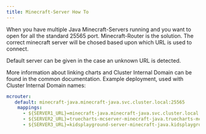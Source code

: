 ```yaml
---
title: Minecraft-Server How To
---
```


When you have multiple Java Minecraft-Servers running and you want to open for all the standard 25565 port. Minecraft-Router is the solution.
The correct minecraft server will be chosed based upon which URL is used to connect.

Default server can be given in the case an unknown URL is detected.

More information about linking charts and Cluster Internal Domain can be found in the common documentation.
Example deployment, used with Cluster Internal Domain names:

```yaml
mcrouter:
   default: minecraft-java.minecraft-java.svc.cluster.local:25565
    mappings:
      - ${SERVER1_URL}=minecraft-java.minecraft-java.svc.cluster.local:25565
      - ${SERVER2_URL}=truecharts-mcserver-minecraft-java.truecharts-mcserver.svc.cluster.local:25565
      - ${SERVER3_URL}=kidsplayground-server-minecraft-java.kidsplayground-server.svc.cluster.local:25565
```` 

